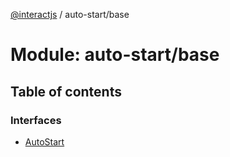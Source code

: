 [@interactjs](../README.md) / auto-start/base

# Module: auto-start/base

## Table of contents

### Interfaces

- [AutoStart](../interfaces/auto_start_base.AutoStart.md)
